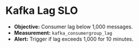 # Kafka Lag SLO

- **Objective:** Consumer lag below 1,000 messages.
- **Measurement:** `kafka_consumergroup_lag`
- **Alert:** Trigger if lag exceeds 1,000 for 10 minutes.

